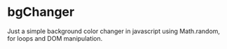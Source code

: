# bgChanger
Just a simple background color changer in javascript using Math.random, for loops and DOM manipulation.

